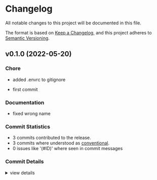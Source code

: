 # Changelog

All notable changes to this project will be documented in this file.

The format is based on [Keep a Changelog](https://keepachangelog.com/en/1.0.0/),
and this project adheres to [Semantic Versioning](https://semver.org/spec/v2.0.0.html).

## v0.1.0 (2022-05-20)

### Chore

 - <csr-id-9fcd1e0353cb804b29e39de1fe379342db3a9eda/> added .envrc to gitignore

 - <csr-id-db5e7f50f89b888ef078042486d6ee661e13250f/> first commit


### Documentation

 - <csr-id-18a6e9c3851f1c5e8b4ca4ba7ac906018d9c7fc0/> fixed wrong name


### Commit Statistics

<csr-read-only-do-not-edit/>

 - 3 commits contributed to the release.
 - 3 commits where understood as [conventional](https://www.conventionalcommits.org).
 - 0 issues like '(#ID)' where seen in commit messages

### Commit Details

<csr-read-only-do-not-edit/>

<details><summary>view details</summary>

 * **Uncategorized**
    - added .envrc to gitignore ([`9fcd1e0`](https://github.comgit//saskenuba/yapay-sdk-rust/commit/9fcd1e0353cb804b29e39de1fe379342db3a9eda))
    - fixed wrong name ([`18a6e9c`](https://github.comgit//saskenuba/yapay-sdk-rust/commit/18a6e9c3851f1c5e8b4ca4ba7ac906018d9c7fc0))
    - first commit ([`db5e7f5`](https://github.comgit//saskenuba/yapay-sdk-rust/commit/db5e7f50f89b888ef078042486d6ee661e13250f))
</details>


